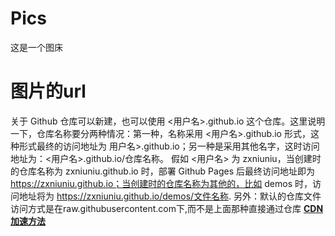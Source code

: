 # Pics
这是一个图床
# 图片的url
关于 Github 仓库可以新建，也可以使用 <用户名>.github.io 这个仓库。这里说明一下，仓库名称要分两种情况：第一种，名称采用 <用户名>.github.io 形式，这种形式最终的访问地址为 用户名>.github.io；另一种是采用其他名字，这时访问地址为：<用户名>.github.io/仓库名称。
假如 <用户名> 为 zxniuniu，当创建时的仓库名称为 zxniuniu.github.io 时，部署 Github Pages 后最终访问地址即为 https://zxniuniu.github.io；当创建时的仓库名称为其他的，比如 demos 时，访问地址将为 https://zxniuniu.github.io/demos/文件名称.
另外：默认的仓库文件访问方式是在raw.githubusercontent.com下,而不是上面那种直接通过仓库
**[CDN加速方法](https://ld246.com/article/1608014680326)**
